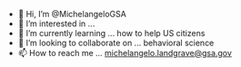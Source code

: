 - 👋 Hi, I’m @MichelangeloGSA
- 👀 I’m interested in ...
- 🌱 I’m currently learning ... how to help US citizens
- 💞️ I’m looking to collaborate on ... behavioral science
- 📫 How to reach me ... michelangelo.landgrave@gsa.gov

<!---
MichelangeloGSA/MichelangeloGSA is a ✨ special ✨ repository because its `README.md` (this file) appears on your GitHub profile.
You can click the Preview link to take a look at your changes.
--->
